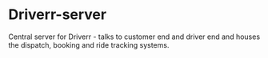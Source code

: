 # Driverr-server
Central server for Driverr - talks to customer end and driver end and houses the dispatch, booking and ride tracking systems.

